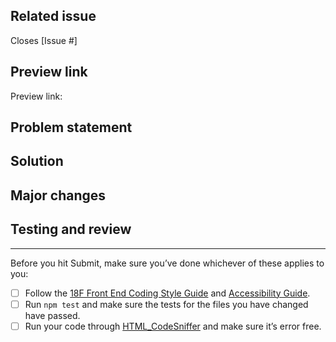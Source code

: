 <!---
Welcome! Thank you for contributing to the U.S. Web Design System. Your contributions are vital to our success and we are glad you're here.

Please keep in mind:
- This pull request (PR) template exists to help speed up integration. The USWDS Core team reviews and approves every PR before merging it into the public code base, so the better we understand the problem and solution, the sooner we can merge this change. The point here is: clear explanations matter!
- You can see examples of successful PRs that meet our criteria by ... [TK?]
- It can be helpful to annotate your code with GitHub comments.
- You can erase any part of this template that doesn't apply to your pull request (including these instructions!).

If you get stuck, you can find more information about contributing in [contributing.md](https://github.com/uswds/uswds/blob/develop/CONTRIBUTING.md) or you can reach out to us directly at uswds@gsa.gov.
 -->

<!---
Step 1
Title this PR with the following format:
USWDS - [Package]: [Brief statement describing what this pull request solves]
eg: "USWDS - Button: Increase font size"
 -->

## Related issue
<!--
Every pull request should resolve an open issue.
If no open issue exists, you can open one here: https://github.com/uswds/uswds/issues/new/choose.
-->

Closes [Issue #]

## Preview link
<!-- If available, provide a link to a demo of the solution in action. -->

Preview link:

## Problem statement
<!--
Summarize the problem this PR solves in a clear and concise statement.

A successful problem statement conveys:
1. The desired state,
2. The actual state, and
3. Consequences of the current state (who does this affect and to what degree?)
-->

## Solution
<!--
Provide a summary of the solution this PR offers.

It can be helpful if we understand:
1. What the solution is,
2. Why this approach was chosen,
3. How you implemented the change, and
4. Possible limitations of this approach and alternate solution paths.
-->

## Major changes
<!-- For complex PRs, create a list of the significant updates made. -->

## Testing and review
<!--
1. Describe the tests that you ran to verify your changes.
2. Provide instructions to reproduce these tests.
3. Clarify the type of feedback you are looking for at this phase.
-->

---

Before you hit Submit, make sure you’ve done whichever of these applies to you:

- [ ] Follow the [18F Front End Coding Style Guide](https://pages.18f.gov/frontend/) and [Accessibility Guide](https://pages.18f.gov/accessibility/checklist/).
- [ ] Run `npm test` and make sure the tests for the files you have changed have passed.
- [ ] Run your code through [HTML_CodeSniffer](http://squizlabs.github.io/HTML_CodeSniffer/) and make sure it’s error free.
